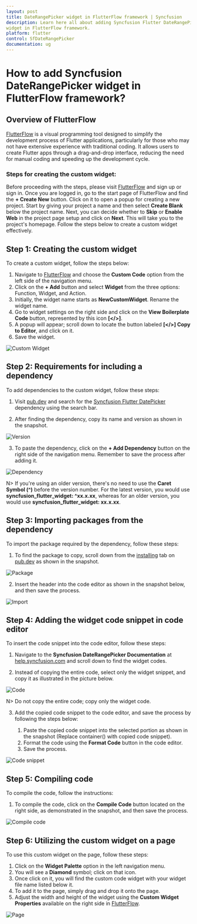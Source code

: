 ```yaml
---
layout: post
title: DateRangePicker widget in FlutterFlow framework | Syncfusion
description: Learn here all about adding Syncfusion Flutter DateRangePicker 
widget in FlutterFlow framework.
platform: flutter
control: SfDateRangePicker
documentation: ug
---
```


# How to add Syncfusion DateRangePicker widget in FlutterFlow framework?

## Overview of FlutterFlow

[FlutterFlow](https://app.flutterflow.io/) is a visual programming tool designed to simplify the development process of Flutter applications, particularly for those who may not have extensive experience with traditional coding. It allows users to create Flutter apps through a drag-and-drop interface, reducing the need for manual coding and speeding up the development cycle.

### Steps for creating the custom widget:

Before proceeding with the steps, please visit [FlutterFlow](https://app.flutterflow.io/) and sign up or sign in. Once you are logged in, go to the start page of FlutterFlow and find the **+ Create New** button. Click on it to open a popup for creating a new project. Start by giving your project a name and then select **Create Blank** below the project name. Next, you can decide whether to **Skip** or **Enable Web** in the project page setup and click on **Next**. This will take you to the project's homepage. Follow the steps below to create a custom widget effectively.

## Step 1: Creating the custom widget

To create a custom widget, follow the steps below:

1. Navigate to [FlutterFlow](https://app.flutterflow.io/) and choose the **Custom Code** option from the left side of the navigation menu.
2. Click on the **+ Add** button and select **Widget** from the three options: Function, Widget, and Action.
3. Initially, the widget name starts as **NewCustomWidget**. Rename the widget name.
4. Go to widget settings on the right side and click on the **View Boilerplate Code** button, represented by this icon **[</>]**.
5. A popup will appear; scroll down to locate the button labeled **[</>] Copy to Editor**, and click on it.
6. Save the widget.

![Custom Widget](images/how-to/custom-widget.png)

## Step 2: Requirements for including a dependency

To add dependencies to the custom widget, follow these steps:

1. Visit [pub.dev](https://pub.dev/) and search for the [Syncfusion Flutter DatePicker](https://pub.dev/packages/syncfusion_flutter_datepicker) dependency using the search bar.

2. After finding the dependency, copy its name and version as shown in the snapshot.

![Version](images/how-to/copy-version.png)

3. To paste the dependency, click on the **+ Add Dependency** button on the right side of the navigation menu. Remember to save the process after adding it.

![Dependency](images/how-to/dependency.png)

N> If you're using an older version, there's no need to use the **Caret Symbol (^)** before the version number. For the latest version, you would use **syncfusion_flutter_widget: ^xx.x.xx**, whereas for an older version, you would use **syncfusion_flutter_widget: xx.x.xx**.

## Step 3: Importing packages from the dependency

To import the package required by the dependency, follow these steps:

1. To find the package to copy, scroll down from the [installing](https://pub.dev/packages/syncfusion_flutter_datepicker/install) tab on [pub.dev](https://pub.dev/) as shown in the snapshot.

![Package](images/how-to/copy-package.png)

2. Insert the header into the code editor as shown in the snapshot below, and then save the process.

![Import](images/how-to/import-package-flutterflow.png)

## Step 4: Adding the widget code snippet in code editor

To insert the code snippet into the code editor, follow these steps:

1. Navigate to the **Syncfusion DateRangePicker Documentation** at [help.syncfusion.com](https://help.syncfusion.com/flutter/daterangepicker/getting-started) and scroll down to find the widget codes.

2. Instead of copying the entire code, select only the widget snippet, and copy it as illustrated in the picture below.

![Code](images/how-to/code-snippet.png)
    
N> Do not copy the entire code; copy only the widget code.

3. Add the copied code snippet to the code editor, and save the process by following the steps below:

    1. Paste the copied code snippet into the selected portion as shown in the snapshot (Replace container() with copied code snippet).
    2. Format the code using the **Format Code** button in the code editor.
    3. Save the process.

![Code snippet](images/how-to/Adding-code-snippent.png)

## Step 5: Compiling code

To compile the code, follow the instructions:

1. To compile the code, click on the **Compile Code** button located on the right side, as demonstrated in the snapshot, and then save the process.

![Compile code](images/how-to/compile-code.png)

## Step 6: Utilizing the custom widget on a page

To use this custom widget on the page, follow these steps:

1. Click on the **Widget Palette** option in the left navigation menu.
2. You will see a **Diamond** symbol; click on that icon.
3. Once click on it, you will find the custom code widget with your widget file name listed below it.
4. To add it to the page, simply drag and drop it onto the page.
5. Adjust the width and height of the widget using the **Custom Widget Properties** available on the right side in [FlutterFlow](https://app.flutterflow.io/).

![Page](images/how-to/page.png)
